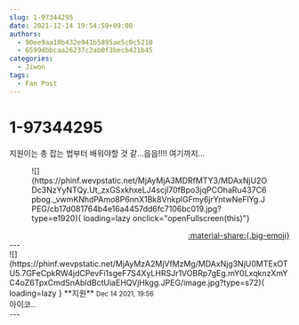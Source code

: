 ```yaml
---
slug: 1-97344295
date: 2021-12-14 19:54:59+09:00
authors:
  - 90ee9aa10b432e941b5895ae5c0c5210
  - 6599dbbcaa26237c2ab0f3becb421b45
categories:
  - Jiwon
tags:
  - Fan Post
---
```


# 1-97344295

<div class="post-container" markdown="1">
<div class="content-container md-sidebar__scrollwrap" markdown="1">

지원이는 총 잡는 법부터 배워야할 것 같...읍읍!!!! 여기까지...
<figure markdown="1">
![](https://phinf.wevpstatic.net/MjAyMjA3MDRfMTY3/MDAxNjU2ODc3NzYyNTQy.Ut_zxGSxkhxeLJ4scjl70fBpo3jqPCOhaRu437C6pbog._vwmKNhdPAmo8P6nnX1Bk8VnkplGFmy6jrYntwNeFlYg.JPEG/cb17d081764b4e16a4457dd6fc7106bc019.jpg?type=e1920){ loading=lazy onclick="openFullscreen(this)"}
</figure>


</div>
</div>

<div style="text-align: right;" markdown="1">
<a href="https://weverse.io/fromis9/fanpost/1-97344295" style="text-align: right;">:material-share:{.big-emoji}</a>
</div>
---

<div class="comments-container md-sidebar__scrollwrap" markdown="1">
<div class="comment" markdown="1">
<div class='id-container' markdown="1">
![](https://phinf.wevpstatic.net/MjAyMzA2MjVfMzMg/MDAxNjg3NjU0MTExOTU5.7GFeCpkRW4jdCPevFi1sgeF7S4XyLHRSJr1VOBRp7gEg.mY0LxqknzXmYC4oZ6TpxCmdSnAbldBctUiaEHQVjHkgg.JPEG/image.jpg?type=s72){ loading=lazy }
**<span class="artist">지원</span>** <small>Dec 14 2021, 19:56</small><br>
</div>
<div class='comment-body' markdown="1">
아이코..
</div>
</div>
</div>
---
